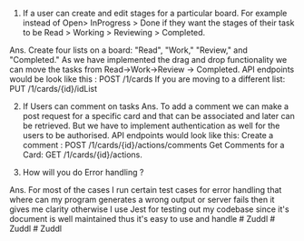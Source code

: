 1. If a user can create and edit stages for a particular board. For example instead of Open> InProgress > Done if they 
want the stages of their task to be Read > Working > Reviewing > Completed.
 
Ans.   Create four lists on a board: "Read", "Work," "Review," and "Completed."
       As we have implemented the drag and drop functionality we can move the tasks from Read->Work->Review -> Completed.
       API endpoints would be look like this : POST /1/cards
       If you are moving to a different list:  PUT /1/cards/{id}/idList







2. If Users can comment on tasks
Ans. To add a comment we can make a post request for a specific card and that can be associated and later can be 
     retrieved. But we have to implement authentication as well for the users to be authorised. 
     API endpoints would look like this: Create a comment : POST /1/cards/{id}/actions/comments
     Get Comments for a Card:   GET /1/cards/{id}/actions. 







3. How will you do Error handling ?

Ans. For most of the cases I run certain test cases for error handling that where can my program generates a wrong output or server fails
     then it gives me clarity otherwise I use Jest for testing out my codebase since it's document is well maintained thus
     it's easy to use and handle
#   Z u d d l 
 
 #   Z u d d l 
 
 #   Z u d d l 
 
 
